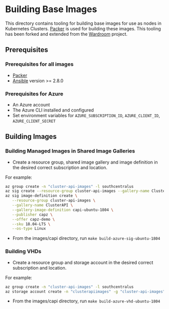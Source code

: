 # Building Base Images

This directory contains tooling for building base images for use as nodes in Kubernetes Clusters. [Packer](https://www.packer.io) is used for building these images. This tooling has been forked and extended from the [Wardroom](https://github.com/heptiolabs/wardroom) project.

## Prerequisites

### Prerequisites for all images

- [Packer](https://www.packer.io/intro/getting-started/install.html)
- [Ansible](http://docs.ansible.com/ansible/latest/intro_installation.html) version >= 2.8.0

### Prerequisites for Azure

- An Azure account
- The Azure CLI installed and configured
- Set environment variables for `AZURE_SUBSCRIPTION_ID`, `AZURE_CLIENT_ID`, `AZURE_CLIENT_SECRET`

## Building Images

### Building Managed Images in Shared Image Galleries

- Create a resource group, shared image gallery and image definition in the desired correct subscription and location.

For example:

```sh
az group create -n "cluster-api-images" -l southcentralus
az sig create --resource-group cluster-api-images --gallery-name ClusterAPI
az sig image-definition create \
   --resource-group cluster-api-images \
   --gallery-name ClusterAPI \
   --gallery-image-definition capi-ubuntu-1804 \
   --publisher capz \
   --offer capz-demo \
   --sku 18.04-LTS \
   --os-type Linux
```

- From the images/capi directory, run `make build-azure-sig-ubuntu-1804`

### Building VHDs

- Create a resource group and storage account in the desired correct subscription and location.

For example:

```sh
az group create -n "cluster-api-images" -l southcentralus
az storage account create -n "clusterapiimages" -g "cluster-api-images"
```

- From the images/capi directory, run `make build-azure-vhd-ubuntu-1804`
